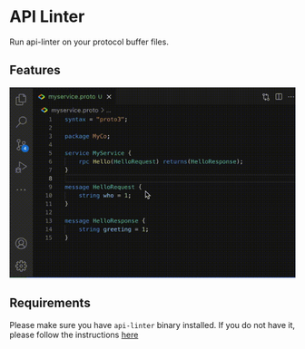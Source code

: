 # API Linter

Run api-linter on your protocol buffer files.

## Features

![Demo](./img/demo.gif)

## Requirements

Please make sure you have `api-linter` binary installed. If you do not have it, please follow the instructions [here](https://linter.aip.dev/#installation)
